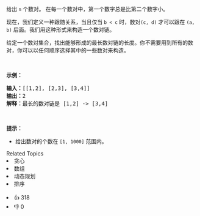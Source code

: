 <p>给出&nbsp;<code>n</code>&nbsp;个数对。&nbsp;在每一个数对中，第一个数字总是比第二个数字小。</p>

<p>现在，我们定义一种跟随关系，当且仅当&nbsp;<code>b &lt; c</code>&nbsp;时，数对<code>(c, d)</code>&nbsp;才可以跟在&nbsp;<code>(a, b)</code>&nbsp;后面。我们用这种形式来构造一个数对链。</p>

<p>给定一个数对集合，找出能够形成的最长数对链的长度。你不需要用到所有的数对，你可以以任何顺序选择其中的一些数对来构造。</p>

<p>&nbsp;</p>

<p><strong>示例：</strong></p>

<pre>
<strong>输入：</strong>[[1,2], [2,3], [3,4]]
<strong>输出：</strong>2
<strong>解释：</strong>最长的数对链是 [1,2] -&gt; [3,4]
</pre>

<p>&nbsp;</p>

<p><strong>提示：</strong></p>

<ul> 
 <li>给出数对的个数在&nbsp;<code>[1, 1000]</code> 范围内。</li> 
</ul>

<div><div>Related Topics</div><div><li>贪心</li><li>数组</li><li>动态规划</li><li>排序</li></div></div><br><div><li>👍 318</li><li>👎 0</li></div>